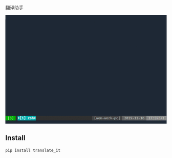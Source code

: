
翻译助手

![demo](https://raw.githubusercontent.com/suadminwen/translate-it/master/ext/demo.gif)

## Install

```
pip install translate_it
```

